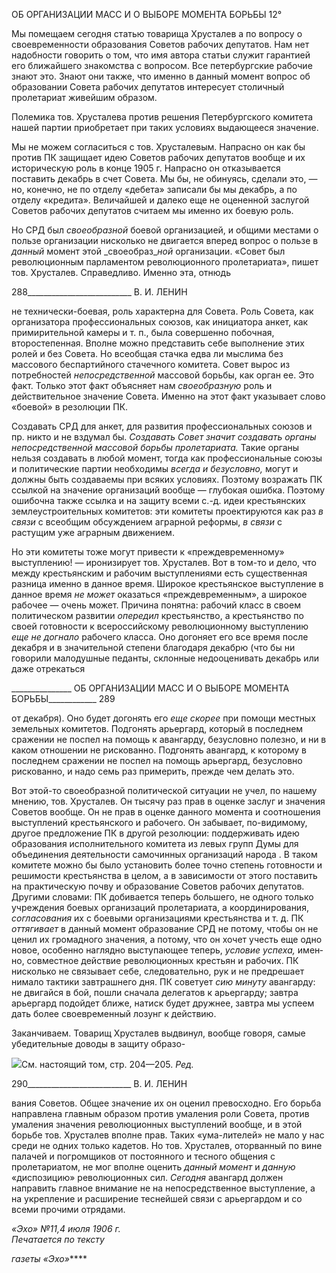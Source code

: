 ОБ ОРГАНИЗАЦИИ МАСС И О ВЫБОРЕ МОМЕНТА БОРЬБЫ 12°

Мы помещаем сегодня статью товарища Хрусталев а по вопросу о своевременности образования Советов рабочих депутатов. Нам нет надобности говорить о том, что имя автора статьи служит гарантией его ближайшего знакомства с вопросом. Все петер­бургские рабочие знают это. Знают они также, что именно в данный момент вопрос об образовании Совета рабочих депутатов интересует столичный пролетариат живейшим образом.

Полемика тов. Хрусталева против решения Петербургского комитета нашей партии приобретает при таких условиях выдающееся значение.

Мы не можем согласиться с тов. Хрусталевым. Напрасно он как бы против ПК за­щищает идею Советов рабочих депутатов вообще и их историческую роль в конце 1905 г. Напрасно он отказывается поставить декабрь в счет Совета. Мы бы, не обину­ясь, сделали это, — но, конечно, не по отделу «дебета» записали бы мы декабрь, а по отделу «кредита». Величайшей и далеко еще не оцененной заслугой Советов рабочих депутатов считаем мы именно их боевую роль.

Но СРД был _своеобразной_ боевой организацией, и общими местами о пользе органи­зации нисколько не двигается вперед вопрос о пользе в _данный_ момент этой _своеобраз­__ной_ организации. «Совет был революционным парламентом революционного пролета­риата», пишет тов. Хрусталев. Справедливо. Именно эта, отнюдь

  

288__________________________ В. И. ЛЕНИН

не технически-боевая, роль характерна для Совета. Роль Совета, как организатора про­фессиональных союзов, как инициатора анкет, как примирительной камеры и т. п., бы­ла совершенно побочная, второстепенная. Вполне можно представить себе выполнение этих ролей и без Совета. Но всеобщая стачка едва ли мыслима без массового беспар­тийного стачечного комитета. Совет вырос из потребностей _непосредственной_ массо­вой борьбы, как орган ее. Это факт. Только этот факт объясняет нам _своеобразную_ роль и действительное значение Совета. Именно на этот факт указывает слово «боевой» в резолюции ПК.

Создавать СРД для анкет, для развития профессиональных союзов и пр. никто и не вздумал бы. _Создавать Совет значит создавать органы непосредственной массовой борьбы пролетариата._ Такие органы нельзя создавать в любой момент, тогда как про­фессиональные союзы и политические партии необходимы _всегда и безусловно,_ могут и должны быть создаваемы при всяких условиях. Поэтому возражать ПК ссылкой на зна­чение организаций вообще — глубокая ошибка. Поэтому ошибочна также ссылка и на защиту всеми с.-д. идеи крестьянских землеустроительных комитетов: эти комитеты проектируются как раз _в связи_ с всеобщим обсуждением аграрной реформы, _в связи_ с растущим уже аграрным движением.

Но эти комитеты тоже могут привести к «преждевременному» выступлению! — иронизирует тов. Хрусталев. Вот в том-то и дело, что между крестьянским и рабочим выступлениями есть существенная разница именно в данное время. Широкое крестьян­ское выступление в данное время _не может_ оказаться «преждевременным», а широкое рабочее — очень может. Причина понятна: рабочий класс в своем политическом разви­тии _опередил_ крестьянство, а крестьянство по своей готовности к всероссийскому рево­люционному выступлению _еще не догнало_ рабочего класса. Оно догоняет его все время после декабря и в значительной степени благодаря декабрю (что бы ни говорили мало­душные педанты, склонные недооценивать декабрь или даже отрекаться

  

_______________ ОБ ОРГАНИЗАЦИИ МАСС И О ВЫБОРЕ МОМЕНТА БОРЬБЫ____________ 289

от декабря). Оно будет догонять его _еще скорее_ при помощи местных земельных коми­тетов. Подгонять арьергард, который в последнем сражении не поспел на помощь к авангарду, безусловно полезно, и ни в каком отношении не рискованно. Подгонять авангард, к которому в последнем сражении не поспел на помощь арьергард, безуслов­но рискованно, и надо семь раз примерить, прежде чем делать это.

Вот этой-то своеобразной политической ситуации не учел, по нашему мнению, тов. Хрусталев. Он тысячу раз прав в оценке заслуг и значения Советов вообще. Он не прав в оценке данного момента и соотношения выступлений крестьянского и рабочего. Он забывает, по-видимому, другое предложение ПК в другой резолюции: поддерживать идею образования исполнительного комитета из левых групп Думы для объединения деятельности самочинных организаций народа . В таком комитете можно бы было ус­тановить более точно степень готовности и решимости крестьянства в целом, а в зави­симости от этого поставить на практическую почву и образование Советов рабочих де­путатов. Другими словами: ПК добивается теперь большего, не одного только учреж­дения боевых организаций пролетариата, а координирования, _согласования_ их с боевы­ми организациями крестьянства и т. д. ПК _оттягивает_ в данный момент образование СРД не потому, чтобы он не ценил их громадного значения, а потому, что он хочет учесть еще одно новое, особенно наглядно выступающее теперь, _условие успеха,_ имен­но, совместное действие революционных крестьян и рабочих. ПК нисколько не связы­вает себе, следовательно, рук и не предрешает нимало тактики завтрашнего дня. ПК советует _сию минуту_ авангарду: не двигайся в бой, пошли сначала делегатов к арьер­гарду; завтра арьергард подойдет ближе, натиск будет дружнее, завтра мы успеем дать более своевременный лозунг к действию.

Заканчиваем. Товарищ Хрусталев выдвинул, вообще говоря, самые убедительные доводы в защиту образо-

![](file:///C:/Users/bot32/AppData/Local/Temp/msohtmlclip1/01/clip_image001.png)См. настоящий том, стр. 204—205. _Ред._

  

290__________________________ В. И. ЛЕНИН

вания Советов. Общее значение их он оценил превосходно. Его борьба направлена главным образом против умаления роли Совета, против умаления значения революци­онных выступлений вообще, и в этой борьбе тов. Хрусталев вполне прав. Таких «ума-лителей» не мало у нас среди не одних только кадетов. Но тов. Хрусталев, оторванный по вине палачей и погромщиков от постоянного и тесного общения с пролетариатом, не мог вполне оценить _данный момент_ и _данную_ «диспозицию» революционных сил. _Се­годня_ авангард должен направить главное внимание не на непосредственное выступле­ние, а на укрепление и расширение теснейшей связи с арьергардом и со всеми прочими отрядами.

_«Эхо» №11,4 июля 1906 г.                                                                   Печатается по тексту_

_газеты «Эхо»_****